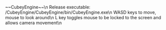 \~\~CubeyEngine\~\~\n
Release executable: /CubeyEngine/CubeyEngine/bin/CubeyEngine.exe\n
WASD keys to move, mouse to look around\n
L key toggles mouse to be locked to the screen and allows camera movement\n
